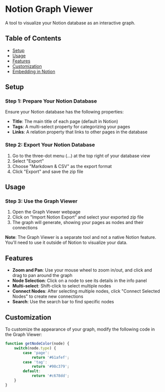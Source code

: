# Notion Graph Viewer

A tool to visualize your Notion database as an interactive graph.

## Table of Contents

- [Setup](#setup)
- [Usage](#usage)
- [Features](#features)
- [Customization](#customization)
- [Embedding in Notion](#embedding-in-notion)

## Setup

### Step 1: Prepare Your Notion Database

Ensure your Notion database has the following properties:

- **Title**: The main title of each page (default in Notion)
- **Tags**: A multi-select property for categorizing your pages
- **Links**: A relation property that links to other pages in the database

### Step 2: Export Your Notion Database

1. Go to the three-dot menu (...) at the top right of your database view
2. Select "Export"
3. Choose "Markdown & CSV" as the export format
4. Click "Export" and save the zip file

## Usage

### Step 3: Use the Graph Viewer

1. Open the Graph Viewer webpage
2. Click on "Import Notion Export" and select your exported zip file
3. The graph will generate, showing your pages as nodes and their connections

**Note**: The Graph Viewer is a separate tool and not a native Notion feature. You'll need to use it outside of Notion to visualize your data.

## Features

- **Zoom and Pan**: Use your mouse wheel to zoom in/out, and click and drag to pan around the graph
- **Node Selection**: Click on a node to see its details in the info panel
- **Multi-select**: Shift-click to select multiple nodes
- **Connect Nodes**: After selecting multiple nodes, click "Connect Selected Nodes" to create new connections
- **Search**: Use the search bar to find specific nodes

## Customization

To customize the appearance of your graph, modify the following code in the Graph Viewer:

```javascript
function getNodeColor(node) {
    switch(node.type) {
        case 'page':
            return '#61afef';
        case 'tag':
            return '#98c379';
        default:
            return '#c678dd';
    }
}
